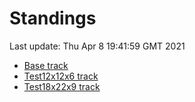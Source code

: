 # Standings

Last update: Thu Apr  8 19:41:59 GMT 2021

* [Base track](comps/Base/2021-04-08/standings.md)
* [Test12x12x6 track](comps/Test12x12x6/2021-04-08/standings.md)
* [Test18x22x9 track](comps/Test18x22x9/2021-04-08/standings.md)
